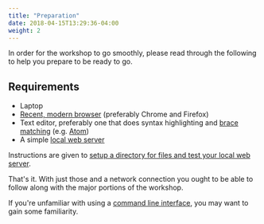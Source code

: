 ```yaml
---
title: "Preparation"
date: 2018-04-15T13:29:36-04:00
weight: 2
---
```


In order for the workshop to go smoothly, please read through the following to help you prepare to be ready to go.

## Requirements

- Laptop
- [Recent, modern browser](/preparation/browser) (preferably Chrome and Firefox)
- Text editor, preferably one that does syntax highlighting and [brace matching](https://en.wikipedia.org/wiki/Brace_matching) (e.g. [Atom](https://atom.io/))
- A simple [local web server](/preparation/web-server)

Instructions are given to [setup a directory for files and test your local web server](/preparation/directory).

That's it. With just those and a network connection you ought to be able to follow along with the major portions of the workshop.

If you're unfamiliar with using a [command line interface](/preparation/cli), you may want to gain some familiarity.

<!-- #backlog:10 If you would like to work on some of the more technical aspects of the workshop, please follow the [bonus setup](bonus-setup.md) instructions. -->
